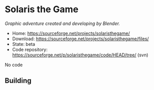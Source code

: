# Solaris the Game

_Graphic adventure created and developing by Blender._

- Home: https://sourceforge.net/projects/solaristhegame/
- Download: https://sourceforge.net/projects/solaristhegame/files/
- State: beta
- Code repository: https://sourceforge.net/p/solaristhegame/code/HEAD/tree/ (svn)

No code

## Building

